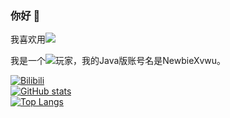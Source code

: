 ### 你好 👋

我喜欢用<img src="https://img.shields.io/badge/-Python-black?style=flat&logo=python&logoColor=white&link=https://www.python.org">

我是一个<img src="https://img.shields.io/badge/-Minecraft-green?style=flat&logo=minecraft&logoColor=white&link=https://minecraft.net">玩家，我的Java版账号名是NewbieXvwu。

[![Bilibili](https://img.shields.io/badge/dynamic/json?color=ff69b4&label=%E5%93%94%E5%93%A9%E5%93%94%E5%93%A9%E5%85%B3%E6%B3%A8&query=%24.data.totalSubs&url=https%3A%2F%2Fapi.spencerwoo.com%2Fsubstats%2F%3Fsource%3Dbilibili%26queryKey%3D505201154&style=for-the-badge&logo=bilibili&link=https://space.bilibili.com/505201154)](https://github.com/NewbieXvwu)  
[![GitHub stats](https://github-readme-stats.vercel.app/api?username=NewbieXvwu&show_icons=true&theme=tokyonight&hide=stars,prs&count_private=true&include_all_commits=true)](https://github.com/NewbieXvwu)   
[![Top Langs](https://github-readme-stats.vercel.app/api/top-langs/?username=NewbieXvwu&theme=tokyonight&layout=compact&hide=html)](https://github.com/NewbieXvwu)
